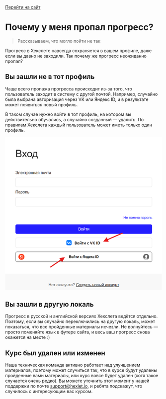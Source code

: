 [Перейти на сайт](https://ru.hexlet.io)

# Почему у меня пропал прогресс?

> Рассказываем, что могло пойти не так

Прогресс в Хекслете навсегда сохраняется в вашем профиле, даже если вы давно не заходили. Так почему же прогресс неожиданно пропал?

## Вы зашли не в тот профиль

Чаще всего пропажа прогресса происходит из-за того, что пользователь заходит в систему с другой почтой. Например, 
случайно была выбрана авторизация через VK или Яндекс ID, и в результате может появиться новый профиль. 

В таком случае нужно войти в тот профиль, на котором вы действительно обучались, а случайно созданный — удалить. По правилам 
Хекслета каждый пользователь может иметь только один профиль.

![](./assets/log-in.png)

## Вы зашли в другую локаль

Прогресс в русской и английской версиях Хекслета ведётся отдельно. Поэтому, если вы случайно переключились на другую локаль, 
может показаться, что все пройденные материалы исчезли. Не волнуйтесь — просто поменяйте язык в футере сайта, и весь ваш прогресс 
снова окажется на месте :)

## Курс был удален или изменен

Наша техническая команда активно работает над улучшением материалов, поэтому может случиться так, что в курсе будут удалены 
пройденные вами материалы, или курс вовсе будет удален (хотя такое случается очень редко). Вы можете уточнить этот момент у 
нашей поддержки по почте support@hexlet.io, и ребята подскажут, что случилось с интересующим вас курсом.
